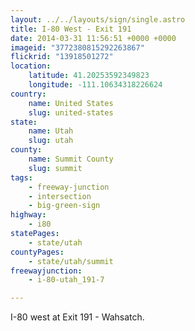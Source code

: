 ```yaml
---
layout: ../../layouts/sign/single.astro
title: I-80 West - Exit 191
date: 2014-03-31 11:56:51 +0000 +0000
imageid: "3772380815292263867"
flickrid: "13918501272"
location:
    latitude: 41.20253592349823
    longitude: -111.10634318226624
country:
    name: United States
    slug: united-states
state:
    name: Utah
    slug: utah
county:
    name: Summit County
    slug: summit
tags:
    - freeway-junction
    - intersection
    - big-green-sign
highway:
    - i80
statePages:
    - state/utah
countyPages:
    - state/utah/summit
freewayjunction:
    - i-80-utah_191-7

---
```

I-80 west at Exit 191 - Wahsatch.